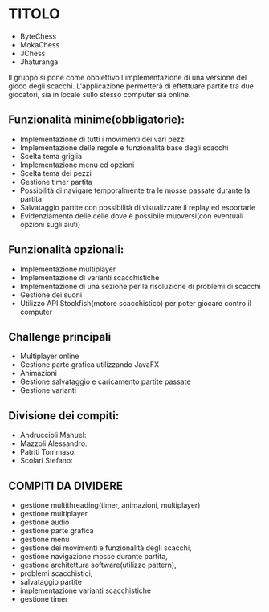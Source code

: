 # TITOLO
* ByteChess
* MokaChess
* JChess
* Jhaturanga

Il gruppo si pone come obbiettivo l'implementazione di una versione del gioco degli scacchi.
L'applicazione permetterà di effettuare partite tra due giocatori, sia in locale sullo stesso computer sia online.

## Funzionalità minime(obbligatorie):

- Implementazione di tutti i movimenti dei vari pezzi
- Implementazione delle regole e funzionalità base degli scacchi
- Scelta tema griglia
- Implementazione menu ed opzioni
- Scelta tema dei pezzi
- Gestione timer partita
- Possibilità di navigare temporalmente tra le mosse passate durante la partita
- Salvataggio partite con possibilità di visualizzare il replay ed esportarle
- Evidenziamento delle celle dove è possibile muoversi(con eventuali opzioni sugli aiuti)

## Funzionalità opzionali:

- Implementazione multiplayer
- Implementazione di varianti scacchistiche 
- Implementazione di una sezione per la risoluzione di problemi di scacchi
- Gestione dei suoni
- Utilizzo API Stockfish(motore scacchistico) per poter giocare contro il computer


## Challenge principali

- Multiplayer online
- Gestione parte grafica utilizzando JavaFX
- Animazioni
- Gestione salvataggio e caricamento partite passate
- Gestione varianti

## Divisione dei compiti:

- Andruccioli Manuel:
- Mazzoli Alessandro:
- Patriti Tommaso:
- Scolari Stefano: 

## COMPITI DA DIVIDERE
- gestione multithreading(timer, animazioni, multiplayer)
- gestione multiplayer
- gestione audio
- gestione parte grafica
- gestione menu
- gestione dei movimenti e funzionalità degli scacchi,
- gestione navigazione mosse durante partita,
- gestione architettura software(utilizzo pattern),
- problemi scacchistici,
- salvataggio partite
- implementazione varianti scacchistiche
- gestione timer

